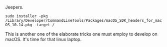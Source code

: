 Jeepers.

`sudo installer -pkg /Library/Developer/CommandLineTools/Packages/macOS_SDK_headers_for_macOS_10.14.pkg -target /`

This is another one of the elaborate tricks one must employ to develop on macOS.
It's time for that linux laptop.
